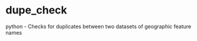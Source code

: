 dupe_check
==========

python - Checks for duplicates between two datasets of geographic feature names
